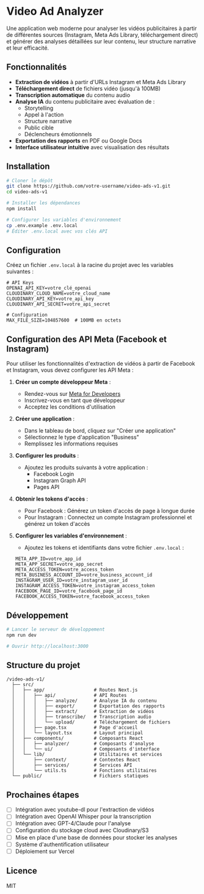 # Video Ad Analyzer

Une application web moderne pour analyser les vidéos publicitaires à partir de différentes sources (Instagram, Meta Ads Library, téléchargement direct) et générer des analyses détaillées sur leur contenu, leur structure narrative et leur efficacité.

## Fonctionnalités

- **Extraction de vidéos** à partir d'URLs Instagram et Meta Ads Library
- **Téléchargement direct** de fichiers vidéo (jusqu'à 100MB)
- **Transcription automatique** du contenu audio
- **Analyse IA** du contenu publicitaire avec évaluation de :
  - Storytelling
  - Appel à l'action
  - Structure narrative
  - Public cible
  - Déclencheurs émotionnels
- **Exportation des rapports** en PDF ou Google Docs
- **Interface utilisateur intuitive** avec visualisation des résultats

## Installation

```bash
# Cloner le dépôt
git clone https://github.com/votre-username/video-ads-v1.git
cd video-ads-v1

# Installer les dépendances
npm install

# Configurer les variables d'environnement
cp .env.example .env.local
# Éditer .env.local avec vos clés API
```

## Configuration

Créez un fichier `.env.local` à la racine du projet avec les variables suivantes :

```
# API Keys
OPENAI_API_KEY=votre_clé_openai
CLOUDINARY_CLOUD_NAME=votre_cloud_name
CLOUDINARY_API_KEY=votre_api_key
CLOUDINARY_API_SECRET=votre_api_secret

# Configuration
MAX_FILE_SIZE=104857600  # 100MB en octets
```

## Configuration des API Meta (Facebook et Instagram)

Pour utiliser les fonctionnalités d'extraction de vidéos à partir de Facebook et Instagram, vous devez configurer les API Meta :

1. **Créer un compte développeur Meta** :
   - Rendez-vous sur [Meta for Developers](https://developers.facebook.com/)
   - Inscrivez-vous en tant que développeur
   - Acceptez les conditions d'utilisation

2. **Créer une application** :
   - Dans le tableau de bord, cliquez sur "Créer une application"
   - Sélectionnez le type d'application "Business"
   - Remplissez les informations requises

3. **Configurer les produits** :
   - Ajoutez les produits suivants à votre application :
     - Facebook Login
     - Instagram Graph API
     - Pages API

4. **Obtenir les tokens d'accès** :
   - Pour Facebook : Générez un token d'accès de page à longue durée
   - Pour Instagram : Connectez un compte Instagram professionnel et générez un token d'accès

5. **Configurer les variables d'environnement** :
   - Ajoutez les tokens et identifiants dans votre fichier `.env.local` :
   ```
   META_APP_ID=votre_app_id
   META_APP_SECRET=votre_app_secret
   META_ACCESS_TOKEN=votre_access_token
   META_BUSINESS_ACCOUNT_ID=votre_business_account_id
   INSTAGRAM_USER_ID=votre_instagram_user_id
   INSTAGRAM_ACCESS_TOKEN=votre_instagram_access_token
   FACEBOOK_PAGE_ID=votre_facebook_page_id
   FACEBOOK_ACCESS_TOKEN=votre_facebook_access_token
   ```

## Développement

```bash
# Lancer le serveur de développement
npm run dev

# Ouvrir http://localhost:3000
```

## Structure du projet

```
/video-ads-v1/
  ├── src/
  │   ├── app/                  # Routes Next.js
  │   │   ├── api/              # API Routes
  │   │   │   ├── analyze/      # Analyse IA du contenu
  │   │   │   ├── export/       # Exportation des rapports
  │   │   │   ├── extract/      # Extraction de vidéos
  │   │   │   ├── transcribe/   # Transcription audio
  │   │   │   └── upload/       # Téléchargement de fichiers
  │   │   ├── page.tsx          # Page d'accueil
  │   │   └── layout.tsx        # Layout principal
  │   ├── components/           # Composants React
  │   │   ├── analyzer/         # Composants d'analyse
  │   │   └── ui/               # Composants d'interface
  │   └── lib/                  # Utilitaires et services
  │       ├── context/          # Contextes React
  │       ├── services/         # Services API
  │       └── utils.ts          # Fonctions utilitaires
  └── public/                   # Fichiers statiques
```

## Prochaines étapes

- [ ] Intégration avec youtube-dl pour l'extraction de vidéos
- [ ] Intégration avec OpenAI Whisper pour la transcription
- [ ] Intégration avec GPT-4/Claude pour l'analyse
- [ ] Configuration du stockage cloud avec Cloudinary/S3
- [ ] Mise en place d'une base de données pour stocker les analyses
- [ ] Système d'authentification utilisateur
- [ ] Déploiement sur Vercel

## Licence

MIT
